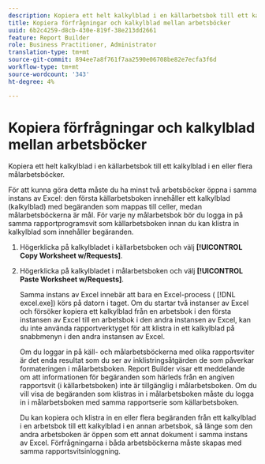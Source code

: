 ```yaml
---
description: Kopiera ett helt kalkylblad i en källarbetsbok till ett kalkylblad i en eller flera målarbetsböcker.
title: Kopiera förfrågningar och kalkylblad mellan arbetsböcker
uuid: 6b2c4259-d8cb-430e-819f-38e213dd2661
feature: Report Builder
role: Business Practitioner, Administrator
translation-type: tm+mt
source-git-commit: 894ee7a8f761f7aa2590e06708be82e7ecfa3f6d
workflow-type: tm+mt
source-wordcount: '343'
ht-degree: 4%

---
```



# Kopiera förfrågningar och kalkylblad mellan arbetsböcker

Kopiera ett helt kalkylblad i en källarbetsbok till ett kalkylblad i en eller flera målarbetsböcker.

För att kunna göra detta måste du ha minst två arbetsböcker öppna i samma instans av Excel: den första källarbetsboken innehåller ett kalkylblad (kalkylblad) med begäranden som mappas till celler, medan målarbetsböckerna är mål. För varje ny målarbetsbok bör du logga in på samma rapportprogramsvit som källarbetsboken innan du kan klistra in kalkylblad som innehåller begäranden.
1. Högerklicka på kalkylbladet i källarbetsboken och välj **[!UICONTROL Copy Worksheet w/Requests]**.
1. Högerklicka på kalkylbladet i målarbetsboken och välj **[!UICONTROL Paste Worksheet w/Requests]**.

   Samma instans av Excel innebär att bara en Excel-process ( [!DNL excel.exe]) körs på datorn i taget. Om du startar två instanser av Excel och försöker kopiera ett kalkylblad från en arbetsbok i den första instansen av Excel till en arbetsbok i den andra instansen av Excel, kan du inte använda rapportverktyget för att klistra in ett kalkylblad på snabbmenyn i den andra instansen av Excel.

   Om du loggar in på käll- och målarbetsböckerna med olika rapportsviter är det enda resultat som du ser av inklistringsåtgärden de som påverkar formateringen i målarbetsboken. Report Builder visar ett meddelande om att informationen för begäranden som härleds från en angiven rapportsvit (i källarbetsboken) inte är tillgänglig i målarbetsboken. Om du vill visa de begäranden som klistras in i målarbetsboken måste du logga in i målarbetsboken med samma rapportserie som källarbetsboken.

   Du kan kopiera och klistra in en eller flera begäranden från ett kalkylblad i en arbetsbok till ett kalkylblad i en annan arbetsbok, så länge som den andra arbetsboken är öppen som ett annat dokument i samma instans av Excel. Förfrågningarna i båda arbetsböckerna måste skapas med samma rapportsvitsinloggning.
